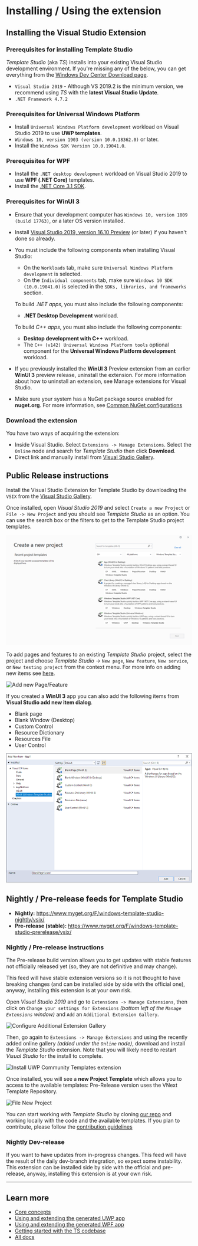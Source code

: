 # Installing / Using the extension

## Installing the Visual Studio Extension

### Prerequisites for installing Template Studio

*Template Studio* (aka *TS*) installs into your existing Visual Studio development environment. If you're missing any of the below, you can get everything from the [Windows Dev Center Download page](https://developer.microsoft.com/windows/downloads).
- `Visual Studio 2019` - Although VS 2019.2 is the minimum version, we recommend using *TS* with the **latest Visual Studio Update**.
- `.NET Framework 4.7.2`

### Prerequisites for Universal Windows Platform

- Install `Universal Windows Platform development` workload on Visual Studio 2019 to use **UWP templates**.
- `Windows 10, version 1903 (version 10.0.18362.0)` or later.
- Install the `Windows SDK Version 10.0.19041.0`.

### Prerequisites for WPF

 - Install the `.NET desktop development` workload on Visual Studio 2019 to use **WPF (.NET Core)** templates.
 - Install the [.NET Core 3.1 SDK](https://dotnet.microsoft.com/download/dotnet-core/3.1).

### Prerequisites for WinUI 3

 - Ensure that your development computer has `Windows 10, version 1809 (build 17763)`, or a later OS version installed.
 - Install [Visual Studio 2019, version 16.10 Preview](https://visualstudio.microsoft.com/vs/preview/) (or later) if you haven't done so already.
 - You must include the following components when installing Visual Studio:
   - On the `Workloads` tab, make sure `Universal Windows Platform development` is selected.
   - On the `Individual components` tab, make sure `Windows 10 SDK (10.0.19041.0)` is selected in the `SDKs, libraries, and frameworks` section.

   To build *.NET apps*, you must also include the following components:

   - **.NET Desktop Development** workload.

   To build *C++ apps*, you must also include the following components:

   - **Desktop development with C++** workload.
   - The `C++ (v142) Universal Windows Platform tools` optional component for the **Universal Windows Platform development** workload.

 - If you previously installed the **WinUI 3** Preview extension from an earlier **WinUI 3** preview release, uninstall the extension. For more information about how to uninstall an extension, see Manage extensions for Visual Studio.
 - Make sure your system has a NuGet package source enabled for **nuget.org**. For more information, see [Common NuGet configurations](https://docs.microsoft.com/en-us/nuget/consume-packages/configuring-nuget-behavior)



### Download the extension
You have two ways of acquiring the extension:

 - Inside Visual Studio. Select `Extensions -> Manage Extensions`.  Select the `Online` node and search for *Template Studio* then click **Download**.
 - Direct link and manually install from  [Visual Studio Gallery](https://marketplace.visualstudio.com/items?itemName=WASTeamAccount.WindowsTemplateStudio).


## Public Release instructions

Install the Visual Studio Extension for Template Studio by downloading the `VSIX` from the [Visual Studio Gallery](https://marketplace.visualstudio.com/items?itemName=WASTeamAccount.WindowsTemplateStudio).


Once installed, open *Visual Studio 2019* and select `Create a new Project` or  `File -> New Project` and you should see *Template Studio* as an option. You can use the search box or the filters to get to the Template Studio project templates.

![New Project](resources/vsix/newProject2019.PNG)

To add pages and features to an existing *Template Studio* project, select the project and choose *Template Studio* -> `New page`, `New feature`, `New service`, or `New testing project` from the context menu. For more info on adding new items see [here](newitem.md).

![Add new Page/Feature](resources/vsix/addNewItem.PNG)

If you created a **WinUI 3** app you can also add the following items from **Visual Studio add new item dialog**.

  - Blank page
  - Blank Window (Desktop)
  - Custom Control
  - Resource Dictionary
  - Resources File
  - User Control

![Add New Item](resources/vsix/VS-AddNewItem.PNG)

## Nightly / Pre-release feeds for Template Studio

- **Nightly:** <https://www.myget.org/F/windows-template-studio-nightly/vsix/>
- **Pre-release (stable):** <https://www.myget.org/F/windows-template-studio-prerelease/vsix/>

### Nightly / Pre-release instructions

The Pre-release build version allows you to get updates with stable features not officially released yet (so, they are not definitive and may change).

This feed will have stable extension versions so it is not thought to have breaking changes (and can be installed side by side with the official one), anyway, installing this extension is at your own risk.

Open *Visual Studio 2019* and go to `Extensions -> Manage Extensions`, then click on `Change your settings for Extensions` *(bottom left of the `Manage Extensions` window)* and `Add` an `Additional Extension Gallery`.

![Configure Additional Extension Gallery](resources/vsix/configurefeed.PNG)

Then, go again to `Extensions -> Manage Extensions` and using the recently added online gallery *(added under the `Online` node)*, download and install the *Template Studio* extension. Note that you will likely need to restart *Visual Studio* for the install to complete.

![Install UWP Community Templates extension](resources/vsix/onlinefeed.PNG)

Once installed, you will see a **new Project Template** which allows you to access to the available templates: Pre-Release version uses the VNext Template Repository.

![File New Project](resources/vsix/newProject2019-pre.PNG)

You can start working with *Template Studio* by cloning [our repo](https://github.com/microsoft/TemplateStudio) and working locally with the code and the available templates.  If you plan to contribute, please follow the [contribution guidelines](../CONTRIBUTING.md)

### Nightly Dev-release

If you want to have updates from in-progress changes.  This feed will have the result of the daily dev-branch integration, so expect some instability. This extension can be installed side by side with the official and pre-release, anyway, installing this extension is at your own risk.

---

## Learn more

- [Core concepts](./concepts.md)
- [Using and extending the generated UWP app](./UWP/getting-started-endusers.md)
- [Using and extending the generated WPF app](./WPF/getting-started-endusers.md)
- [Getting started with the TS codebase](./getting-started-developers.md)
- [All docs](./readme.md)
